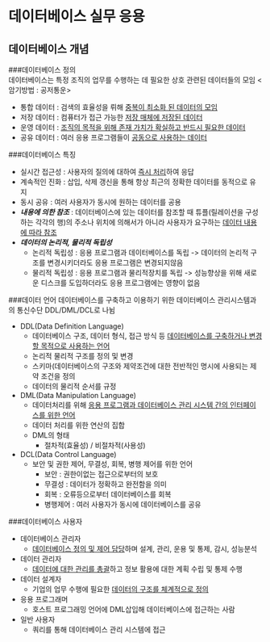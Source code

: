 데이터베이스 실무 응용
=============
데이터베이스 개념
-------------
###데이터베이스 정의  
데이터베이스는 특정 조직의 업무를 수행하는 데 필요한 상호 관련된 데이터들의 모임 <암기방법 : 공저통운>  
* 통합 데이터 : 검색의 효율성을 뤼해 <U>중복이 최소화 된 데이터의 모임</U>  
* 저장 데이터 : 컴퓨터가 접근 가능한 <U>저장 매체에 저장된 데이터</U>
* 운영 데이터 : <U>조직의 목적을 위해 존재 가치가 확실하고 반드시 필요한 데이터</U>
* 공유 데이터 : 여러 응용 프로그램들이 <U>공동으로 사용하는 데이터</U>

###데이터베이스 특징
* 실시간 접근성 : 사용자의 질의에 대하여 <U>즉시 처리</U>하여 응답  
* 계속적인 진화 : 삽입, 삭제 갱신을 통해 항상 최근의 정확한 데이터를 동적으로 유지  
* 동시 공유 : 여러 사용자가 동시에 원하는 데이터를 공용  
* ***내용에 의한 참조*** : 데이터베이스에 있는 데이터를 참조할 때 튜플(릴레이션을 구성하는 각각의 행)의 주소나 위치에 의해서가 아니라 사용자가 요구하는 <U>데이터 내용에 따라 참조</U>  
* ***데이터의 논리적, 물리적 독립성***
  * 논리적 독립성 : 응용 프로그램과 데이터베이스를 독립 -> 데이터의 논리적 구조를 변경시키더라도 응용 프로그램은 변경되지않음  
  * 물리적 독립성 : 응용 프로그램과 물리적장치를 독립 -> 성능향상을 위해 새로운 디스크를 도입하더라도 응용 프로그램에는 영향이 없음  

###데이터 언어
데이터베이스를 구축하고 이용하기 위한 데이터베이스 관리시스템과의 통신수단
DDL/DML/DCL로 나뉨
* DDL(Data Definition Language)
  * 데이터베이스 구조, 데이터 형식, 접근 방식 등 <U>데이터베이스를 구축하거나 변경할 목적으로 사용하는 언어</U>
  * 논리적 물리적 구조를 정의 및 변경
  * 스키마(데이터베이스의 구조와 제약조건에 대한 전반적인 명시에 사용되는 제약 조건을 정의
  * 데이터의 물리적 순서를 규정  
* DML(Data Manipulation Language)
  * 데이터처리를 위해 <U>응용 프로그램과 데이터베이스 관리 시스템 간의 인터페이스를 위한 언어</U>
  * 데이터 처리를 위한 연산의 집합
  * DML의 형태
    * 절차적(효율성) / 비절차적(사용성)
* DCL(Data Control Language)
  * 보안 및 권한 제어, 무결성, 회복, 병행 제어를 위한 언어
    * 보안 : 권한이없는 접근으로부터의 보호
    * 무결성 : 데이터가 정확하고 완전함을 의미
    * 회복 : 오류등으로부터 데이터베이스를 회복
    * 병행제어 : 여러 사용자가 동시에 데이터베이스를 공유

###데이터베이스 사용자
* 데이터베이스 관리자
  * <U>데이터베이스 정의 및 제어 담당</U>하며 설계, 관리, 운용 및 통제, 감시, 성능분석
* 데이터 관리자
  * <U>데이터에 대한 관리를 총괄</U>하고 정보 활용에 대한 계획 수립 및 통제 수행
* 데이터 설계자
  * 기업의 업무 수행에 필요한 <U>데이터의 구조를 체계적으로 정의</U>
* 응용 프로그래머
  * 호스트 프로그래밍 언어에 DML삽입해 데이터베이스에 접근하는 사람
* 일반 사용자
  * 쿼리를 통해 데이터베이스 관리 시스템에 접근
